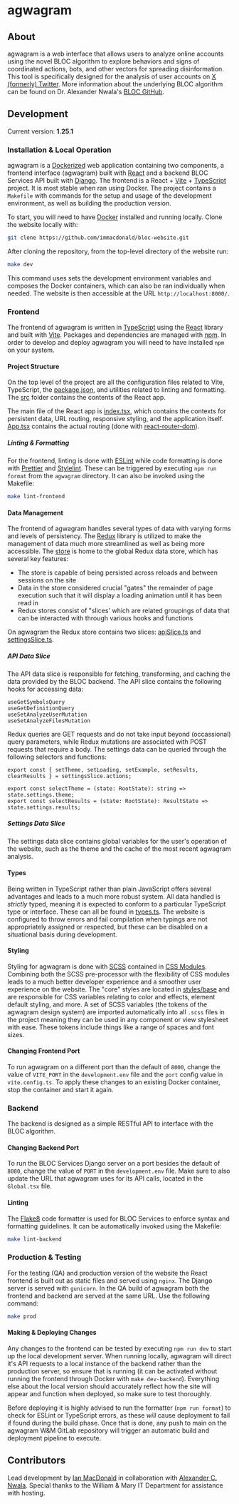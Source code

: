 # agwagram

## About
agwagram is a web interface that allows users to analyze online accounts using the novel BLOC algorithm to explore behaviors and signs of coordinated actions, bots, and other vectors for spreading disinformation. This tool is specifically designed for the analysis of user accounts on [X (formerly) Twitter](https://www.twitter.com). More information about the underlying BLOC algorithm can be found on Dr. Alexander Nwala's [BLOC GitHub](https://github.com/anwala/bloc).

## Development
Current version: **1.25.1**

### Installation & Local Operation
agwagram is a [Dockerized](https://www.docker.com/) web application containing two components, a frontend interface (agwagram) built with [React](https://react.dev/) and a backend BLOC Services API built with [Django](https://www.djangoproject.com/). The frontend is a React + [Vite](https://vitejs.dev/) + [TypeScript](https://www.typescriptlang.org/) project. It is most stable when ran using Docker. The project contains a `Makefile` with commands for the setup and usage of the development environment, as well as building the production version.

To start, you will need to have [Docker](https://www.docker.com/) installed and running locally. Clone the website locally with:

```bash
git clone https://github.com/immacdonald/bloc-website.git
```

After cloning the repository, from the top-level directory of the website run:

```bash
make dev
```

This command uses sets the development environment variables and composes the Docker containers, which can also be ran individually when needed. The website is then accessible at the URL `http://localhost:8000/`.

### Frontend

The frontend of agwagram is written in [TypeScript](https://www.typescriptlang.org/) using the [React](https://react.dev/) library and built with [Vite](https://vitejs.dev/). Packages and dependencies are managed with [npm](https://www.npmjs.com/). In order to develop and deploy agwagram you will need to have installed `npm` on your system.

#### Project Structure

On the top level of the project are all the configuration files related to Vite, TypeScript, the [package.json](app/package.json), and utilities related to linting and formatting. The [src](app/src/) folder contains the contents of the React app.

The main file of the React app is [index.tsx](app/src/index.tsx), which contains the contexts for persistent data, URL routing, responsive styling, and the application itself. [App.tsx](app/src/App.tsx) contains the actual routing (done with [react-router-dom](https://reactrouter.com/en/main)).

##### Linting & Formatting

For the frontend, linting is done with [ESLint](https://eslint.org/) while code formatting is done with [Prettier](https://prettier.io/) and [Stylelint](https://stylelint.io/). These can be triggered by executing `npm run format` from the `agwagram` directory. It can also be invoked using the Makefile:

```bash
make lint-frontend
```

#### Data Management

The frontend of agwagram handles several types of data with varying forms and levels of persistency. The [Redux](https://redux.js.org/) library is utilized to make the management of data much more streamlined as well as being more accessible. The [store](app/src/data/store.ts) is home to the global Redux data store, which has several key features:
* The store is capable of being persisted across reloads and between sessions on the site
* Data in the store considered crucial "gates" the remainder of page execution such that it will display a loading animation until it has been read in
* Redux stores consist of "slices' which are related groupings of data that can be interacted with through various hooks and functions

On agwagram the Redux store contains two slices: [apiSlice.ts](app/src/data/apiSlice.ts) and [settingsSlice.ts](app/src/data/settingsSlice.ts).

##### API Data Slice

The API data slice is responsible for fetching, transforming, and caching the data provided by the BLOC backend. The API slice contains the following hooks for accessing data:

```
useGetSymbolsQuery
useGetDefinitionQuery
useSetAnalyzeUserMutation
useSetAnalyzeFilesMutation
```

Redux queries are GET requests and do not take input beyond (occassional) query parameters, while Redux mutations are associated with POST requests that require a body. The settings data can be queried through the following selectors and functions:

```
export const { setTheme, setLoading, setExample, setResults, clearResults } = settingsSlice.actions;

export const selectTheme = (state: RootState): string => state.settings.theme;
export const selectResults = (state: RootState): ResultState => state.settings.results;
```

##### Settings Data Slice

The settings data slice contains global variables for the user's operation of the website, such as the theme and the cache of the most recent agwagram analysis.

#### Types

Being written in TypeScript rather than plain JavaScript offers several advantages and leads to a much more robust system. All data handled is *strictly* typed, meaning it is expected to conform to a particular TypeScript type or interface. These can all be found in [types.ts](app/types.ts). The website is configured to throw errors and fail compilation when typings are not appropriately assigned or respected, but these can be disabled on a situational basis during development.

#### Styling

Styling for agwagram is done with [SCSS](https://sass-lang.com/) contained in [CSS Modules](https://github.com/css-modules/css-modules). Combining both the SCSS pre-processor with the flexibility of CSS modules leads to a much better developer experience and a smoother user experience on the website. The "core" styles are located in [styles/base](app/src/styles/base) and are responsible for CSS variables relating to color and effects, element default styling, and more. A set of SCSS variables (the tokens of the agwagram design system) are imported automatically into all `.scss` files in the project meaning they can be used in any component or view stylesheet with ease. These tokens include things like a range of spaces and font sizes.

#### Changing Frontend Port
To run agwagram on a different port than the default of `8000`, change the value of `VITE_PORT` in the `development.env` file and the `port` config value in `vite.config.ts`. To apply these changes to an existing Docker container, stop the container and start it again.

### Backend

The backend is designed as a simple RESTful API to interface with the BLOC algorithm.

#### Changing Backend Port
To run the BLOC Services Django server on a port besides the default of `8080`, change the value of `PORT` in the `development.env` file. Make sure to also update the URL that agwagram uses for its API calls, located in the `Global.tsx` file.

#### Linting

The [Flake8](https://flake8.pycqa.org/en/latest/) code formatter is used for BLOC Services to enforce syntax and formatting guidelines. It can be automatically invoked using the Makefile:

```bash
make lint-backend
```

### Production & Testing
For the testing (QA) and production version of the website the React frontend is built out as static files and served using `nginx`. The Django server is served with `gunicorn`. In the QA build of agwagram both the frontend and backend are served at the same URL. Use the following command:

```bash
make prod
```

#### Making & Deploying Changes

Any changes to the frontend can be tested by executing `npm run dev` to start up the local development server. When running locally, agwagram will direct it's API requests to a local instance of the backend rather than the production server, so ensure that is running (it can be activated without running the frontend through Docker with `make dev-backend`). Everything else about the local version should accurately reflect how the site will appear and function when deployed, so make sure to test thoroughly.

Before deploying it is highly advised to run the formatter (`npm run format`) to check for ESLint or TypeScript errors, as these *will* cause deployment to fail if found during the build phase. Once that is done, any push to main on the agwagram W&M GitLab repository will trigger an automatic build and deployment pipeline to execute.

## Contributors
Lead development by [Ian MacDonald](https://github.com/immacdonald) in collaboration with [Alexander C. Nwala](https://alexandernwala.com/). Special thanks to the William & Mary IT Department for assistance with hosting.
